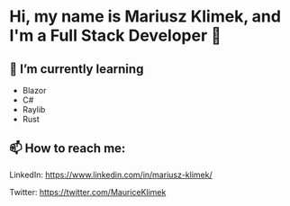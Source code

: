 # Hi, my name is Mariusz Klimek, and I'm a Full Stack Developer 👋

<!--
**klimcio/klimcio** is a ✨ _special_ ✨ repository because its `README.md` (this file) appears on your GitHub profile.

Here are some ideas to get you started:

- 👯 I’m looking to collaborate on ...
- 🤔 I’m looking for help with ...
- 💬 Ask me about ...
- 📫 How to reach me: ...
- 😄 Pronouns: ...
- ⚡ Fun fact: ...
-->

## 🌱 I’m currently learning

- Blazor
- C#
- Raylib
- Rust

## 📫 How to reach me:

LinkedIn: https://www.linkedin.com/in/mariusz-klimek/

Twitter: https://twitter.com/MauriceKlimek

